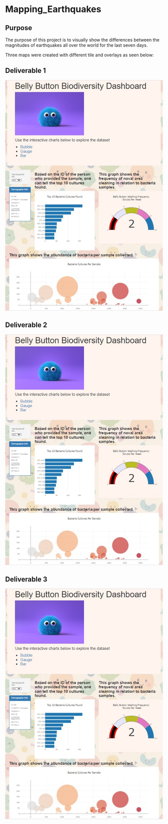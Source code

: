 # Mapping_Earthquakes
## Purpose
The purpose of this project is to visually show the differences between the magnitudes of earthquakes all over the world for the last seven days.

Three maps were created with different tile and overlays as seen below:

## Deliverable 1
![alt text](https://github.com/BBright07/Belly_Button_Biodiversity/blob/main/images/dashboard.jpg)

## Deliverable 2
![alt text](https://github.com/BBright07/Belly_Button_Biodiversity/blob/main/images/dashboard.jpg)

## Deliverable 3
![alt text](https://github.com/BBright07/Belly_Button_Biodiversity/blob/main/images/dashboard.jpg)

